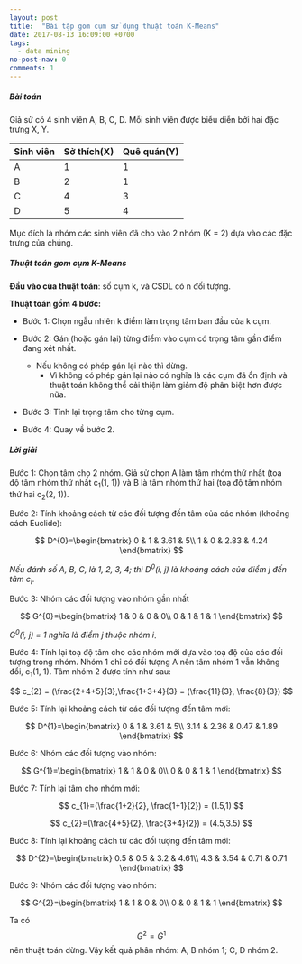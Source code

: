 ```yaml
---
layout: post
title:  "Bài tập gom cụm sử dụng thuật toán K-Means"
date: 2017-08-13 16:09:00 +0700
tags:
  - data mining
no-post-nav: 0
comments: 1
---
```


##### **Bài toán**

Giả sử có 4 sinh viên A, B, C, D. Mỗi sinh viên được biểu diễn bởi hai đặc trưng X, Y.

|Sinh viên|Sở thích(X)|Quê quán(Y)|
|-|-|-|
|A|1|1|
|B|2|1|
|C|4|3|
|D|5|4|

Mục đích là nhóm các sinh viên đã cho vào 2 nhóm (K = 2) dựa vào các đặc trưng của chúng.

##### **Thuật toán gom cụm K-Means**

**Đầu vào của thuật toán**: số cụm k, và CSDL có n đối tượng.

**Thuật toán gồm 4 bước:**
* Bước 1: Chọn ngẫu nhiên k điểm làm trọng tâm ban đầu của k cụm.

* Bước 2: Gán (hoặc gán lại) từng điểm vào cụm có trọng tâm gần điểm đang xét nhất.
  * Nếu không có phép gán lại nào thì dừng.
    * Vì không có phép gán lại nào có nghĩa là các cụm đã ổn định và thuật toán không thể cải thiện làm giảm độ phân biệt hơn được nữa.


* Bước 3: Tính lại trọng tâm cho từng cụm.

* Bước 4: Quay về bước 2.

##### **Lời giải**

Bước 1: Chọn tâm cho 2 nhóm. Giả sử chọn A làm tâm nhóm thứ nhất (toạ độ tâm nhóm thứ nhất c<sub>1</sub>(1, 1)) và B là tâm nhóm thứ hai (toạ độ tâm nhóm thứ hai c<sub>2</sub>(2, 1)).

Bước 2: Tính khoảng cách từ các đối tượng đến tâm của các nhóm (khoảng cách Euclide):

$$
D^{0}=\begin{bmatrix}
0 & 1 & 3.61 & 5\\  
1 & 0 & 2.83 & 4.24  
\end{bmatrix}
$$

_Nếu đánh số A, B, C, là 1, 2, 3, 4; thì D<sup>0</sup>(i, j) là khoảng cách của điểm j đến tâm c<sub>i</sub>_.

Bước 3: Nhóm các đối tượng vào nhóm gần nhất

$$
G^{0}=\begin{bmatrix}
1 & 0 & 0 & 0\\  
0 & 1 & 1 & 1
\end{bmatrix}
$$

_G<sup>0</sup>(i, j) = 1 nghĩa là điểm j thuộc nhóm i_.

Bước 4: Tính lại toạ độ tâm cho các nhóm mới dựa vào toạ độ của các đối tượng trong nhóm. Nhóm 1 chỉ có đối tượng A nên tâm nhóm 1 vẫn không đổi, c<sub>1</sub>(1, 1). Tâm nhóm 2 được tính như sau:

$$
c_{2} = (\frac{2+4+5}{3},\frac{1+3+4}{3} = (\frac{11}{3}, \frac{8}{3})
$$

Bước 5: Tính lại khoảng cách từ các đối tượng đến tâm mới:

$$
D^{1}=\begin{bmatrix}
0 & 1 & 3.61 & 5\\  
3.14 & 2.36 & 0.47 & 1.89
\end{bmatrix}
$$

Bước 6: Nhóm các đối tượng vào nhóm:

$$
G^{1}=\begin{bmatrix}
1 & 1 & 0 & 0\\  
0 & 0 & 1 & 1
\end{bmatrix}
$$

Bước 7: Tính lại tâm cho nhóm mới:

$$
c_{1}=(\frac{1+2}{2}, \frac{1+1}{2}) = (1.5,1)
$$

$$
c_{2}=(\frac{4+5}{2}, \frac{3+4}{2}) = (4.5,3.5)
$$

Bước 8: Tính lại khoảng cách từ các đối tượng đến tâm mới:

$$
D^{2}=\begin{bmatrix}
0.5 & 0.5 & 3.2 & 4.61\\  
4.3 & 3.54 & 0.71 & 0.71
\end{bmatrix}
$$

Bước 9: Nhóm các đối tượng vào nhóm:

$$
G^{2}=\begin{bmatrix}
1 & 1 & 0 & 0\\  
0 & 0 & 1 & 1
\end{bmatrix}
$$

Ta có $$ G^{2}=G^{1}$$ nên thuật toán dừng. Vậy kết quả phân nhóm: A, B nhóm 1; C, D nhóm 2.
